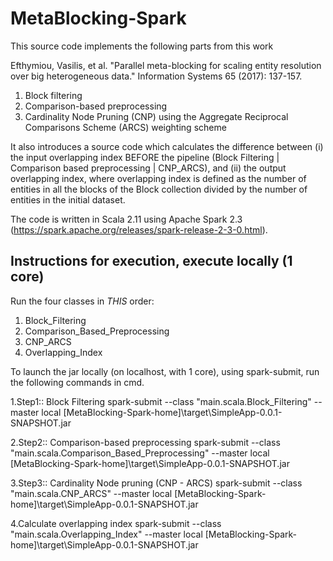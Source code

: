 # MetaBlocking-Spark
This source code implements the following parts from this work

Efthymiou, Vasilis, et al. "Parallel meta-blocking for scaling entity resolution over big heterogeneous data." Information Systems 65 (2017): 137-157.

1. Block filtering
2. Comparison-based preprocessing
3. Cardinality Node Pruning (CNP) using the Aggregate Reciprocal Comparisons Scheme (ARCS) weighting scheme

It also introduces a source code which calculates the difference between (i) the input overlapping index BEFORE the pipeline (Block Filtering | Comparison based preprocessing | CNP_ARCS), and (ii) the output overlapping index, where overlapping index is defined as the number of entities in all the blocks of the Block collection divided by the number of entities in the initial dataset.

The code is written in Scala 2.11 using Apache Spark 2.3 (https://spark.apache.org/releases/spark-release-2-3-0.html).  

## Instructions for execution, execute locally (1 core)

Run the four classes in *THIS* order: 
1) Block_Filtering
2) Comparison_Based_Preprocessing
3) CNP_ARCS
4) Overlapping_Index

To launch the jar locally (on localhost, with 1 core), using spark-submit, run the following commands in cmd.

1.Step1:: Block Filtering
spark-submit --class "main.scala.Block_Filtering" --master local [MetaBlocking-Spark-home]\target\SimpleApp-0.0.1-SNAPSHOT.jar                                                                                                                         

2.Step2:: Comparison-based preprocessing
spark-submit --class "main.scala.Comparison_Based_Preprocessing" --master local [MetaBlocking-Spark-home]\target\SimpleApp-0.0.1-SNAPSHOT.jar                                                                                                                         

3.Step3:: Cardinality Node pruning (CNP - ARCS)
spark-submit --class "main.scala.CNP_ARCS" --master local [MetaBlocking-Spark-home]\target\SimpleApp-0.0.1-SNAPSHOT.jar                                                                                                                         

4.Calculate overlapping index 
spark-submit --class "main.scala.Overlapping_Index" --master local [MetaBlocking-Spark-home]\target\SimpleApp-0.0.1-SNAPSHOT.jar 
